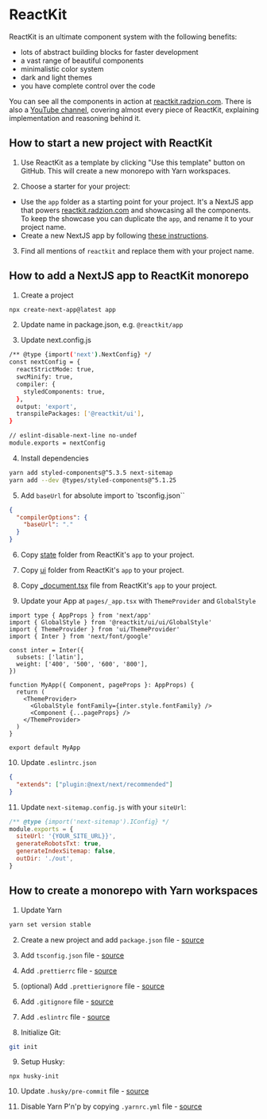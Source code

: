 # ReactKit

ReactKit is an ultimate component system with the following benefits:

- lots of abstract building blocks for faster development
- a vast range of beautiful components
- minimalistic color system
- dark and light themes
- you have complete control over the code

You can see all the components in action at [reactkit.radzion.com](https://reactkit.radzion.com). There is also a [YouTube channel](https://www.youtube.com/@radzion), covering almost every piece of ReactKit, explaining implementation and reasoning behind it.

## How to start a new project with ReactKit

1. Use ReactKit as a template by clicking "Use this template" button on GitHub. This will create a new monorepo with Yarn workspaces.

2. Choose a starter for your project:

- Use the `app` folder as a starting point for your project. It's a NextJS app that powers [reactkit.radzion.com](https://reactkit.radzion.com) and showcasing all the components. To keep the showcase you can duplicate the `app`, and rename it to your project name.
- Create a new NextJS app by following [these instructions](#how-to-add-a-nextjs-app-in-reactkit-monorepo).

3. Find all mentions of `reactkit` and replace them with your project name.

## How to add a NextJS app to ReactKit monorepo

1. Create a project

```sh
npx create-next-app@latest app
```

2. Update name in package.json, e.g. `@reactkit/app`

3. Update next.config.js

```sh
/** @type {import('next').NextConfig} */
const nextConfig = {
  reactStrictMode: true,
  swcMinify: true,
  compiler: {
    styledComponents: true,
  },
  output: 'export',
  transpilePackages: ['@reactkit/ui'],
}

// eslint-disable-next-line no-undef
module.exports = nextConfig
```

4. Install dependencies

```sh
yarn add styled-components@^5.3.5 next-sitemap
yarn add --dev @types/styled-components@^5.1.25
```

5. Add `baseUrl` for absolute import to `tsconfig.json``

```json
{
  "compilerOptions": {
    "baseUrl": "."
  }
}
```

6. Copy [state](https://github.com/radzionc/reactkit/tree/main/app/state) folder from ReactKit's `app` to your project.

7. Copy [ui](https://github.com/radzionc/reactkit/tree/main/app/ui) folder from ReactKit's `app` to your project.

8. Copy [\_document.tsx](https://github.com/radzionc/reactkit/tree/main/app/_document.tsx) file from ReactKit's `app` to your project.

9. Update your App at `pages/_app.tsx` with `ThemeProvider` and `GlobalStyle`

```tsx
import type { AppProps } from 'next/app'
import { GlobalStyle } from '@reactkit/ui/ui/GlobalStyle'
import { ThemeProvider } from 'ui/ThemeProvider'
import { Inter } from 'next/font/google'

const inter = Inter({
  subsets: ['latin'],
  weight: ['400', '500', '600', '800'],
})

function MyApp({ Component, pageProps }: AppProps) {
  return (
    <ThemeProvider>
      <GlobalStyle fontFamily={inter.style.fontFamily} />
      <Component {...pageProps} />
    </ThemeProvider>
  )
}

export default MyApp
```

10. Update `.eslintrc.json`

```json
{
  "extends": ["plugin:@next/next/recommended"]
}
```

11. Update `next-sitemap.config.js` with your `siteUrl`:

```js
/** @type {import('next-sitemap').IConfig} */
module.exports = {
  siteUrl: '{YOUR_SITE_URL}}',
  generateRobotsTxt: true,
  generateIndexSitemap: false,
  outDir: './out',
}
```

## How to create a monorepo with Yarn workspaces

1. Update Yarn

```sh
yarn set version stable
```

2. Create a new project and add `package.json` file - [source](./package.json)

3. Add `tsconfig.json` file - [source](./tsconfig.json)

4. Add `.prettierrc` file - [source](./.prettierrc)

5. (optional) Add `.prettierignore` file - [source](./.prettierignore)

6. Add `.gitignore` file - [source](./.gitignore)

7. Add `.eslintrc` file - [source](./.eslintrc)

8. Initialize Git:

```sh
git init
```

9. Setup Husky:

```
npx husky-init
```

10. Update `.husky/pre-commit` file - [source](./.husky/pre-commit)

11. Disable Yarn P'n'p by copying `.yarnrc.yml` file - [source](./.yarnrc.yml)
